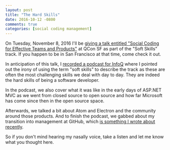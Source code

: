 ```yaml
---
layout: post
title: "The Hard Skills"
date: 2016-10-12 -0800
comments: true
categories: [social coding management]
---
```


On Tuesday, November 8, 2016 I'll be [giving a talk entitled "Social Coding for Effective Teams and Products"](https://qconsf.com/sf2016/speakers/phil-haack) at QCon SF as part of the "Soft Skills" track. If you happen to be in San Francisco at that time, come check it out.

In anticipation of this talk, I [recorded a podcast for InfoQ](https://www.infoq.com/articles/engineering-culture-phil-haack) where I pointed out the irony of using the term "soft skills" to describe the track as these are often the most challenging skills we deal with day to day. They are indeed the hard skills of being a software developer.

In the podcast, we also cover what it was like in the early days of ASP.NET MVC as we went from closed source to open source and how far Microsoft has come since then in the open source space.

Afterwards, we talked a bit about Atom and Electron and the community around those products. And to finish the podcast, we gabbed about my transition into management at GitHub, which [is something I wrote about recently](http://haacked.com/archive/2016/09/06/work-at-github/).

So if you don't mind hearing my nasally voice, take a listen and let me know what you thought here.
